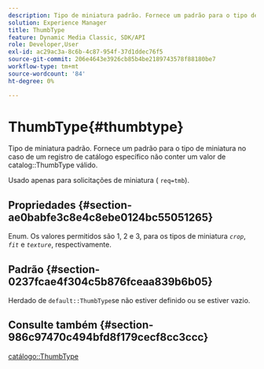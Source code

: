 ```yaml
---
description: Tipo de miniatura padrão. Fornece um padrão para o tipo de miniatura caso um registro de catálogo específico não contenha um valor ThumbType de catálogo válido.
solution: Experience Manager
title: ThumbType
feature: Dynamic Media Classic, SDK/API
role: Developer,User
exl-id: ac29ac3a-8c6b-4c87-954f-37d1ddec76f5
source-git-commit: 206e4643e3926cb85b4be2189743578f88180be7
workflow-type: tm+mt
source-wordcount: '84'
ht-degree: 0%

---
```


# ThumbType{#thumbtype}

Tipo de miniatura padrão. Fornece um padrão para o tipo de miniatura no caso de um registro de catálogo específico não conter um valor de catalog::ThumbType válido.

Usado apenas para solicitações de miniatura ( `req=tmb`).

## Propriedades {#section-ae0babfe3c8e4c8ebe0124bc55051265}

Enum. Os valores permitidos são 1, 2 e 3, para os tipos de miniatura *`crop`*, *`fit`* e *`texture`*, respectivamente.

## Padrão {#section-0237fcae4f304c5b876fceaa839b6b05}

Herdado de `default::ThumbType`se não estiver definido ou se estiver vazio.

## Consulte também {#section-986c97470c494bfd8f179cecf8cc3ccc}

[catálogo::ThumbType](../../../../../is-api/image-catalog/image-serving-api-ref/c-image-catalog-reference/c-image-svg-data-reference/c-image-data-reference/r-thumbtype-cat.md#reference-41149ddffc8749cba2f8d9c8e2611e03)
